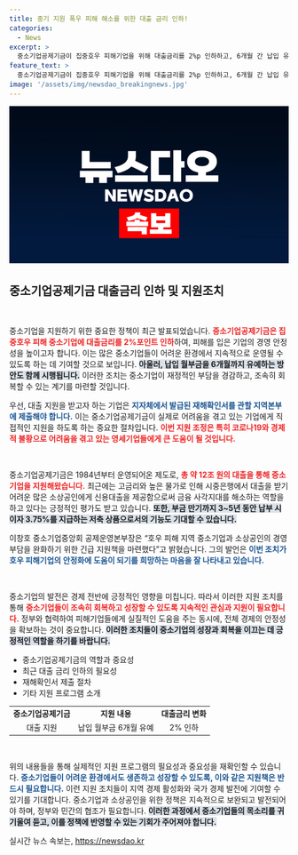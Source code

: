 ```yaml
---
title: 중기 지원 폭우 피해 해소를 위한 대출 금리 인하!
categories:
  - News
excerpt: >
  중소기업공제기금이 집중호우 피해기업을 위해 대출금리를 2%p 인하하고, 6개월 간 납입 유예를 시행합니다. 경영부담을 덜어줄 긴급 지원책이 주목받고 있습니다!
feature_text: >
  중소기업공제기금이 집중호우 피해기업을 위해 대출금리를 2%p 인하하고, 6개월 간 납입 유예를 시행합니다. 경영부담을 덜어줄 긴급 지원책이 주목받고 있습니다!
image: '/assets/img/newsdao_breakingnews.jpg'
---
```


<p><img src="/assets/img/newsdao_breakingnews.jpg" alt="ontimetimes 속보" /></p>

<h2 data-ke-size="size26">중소기업공제기금 대출금리 인하 및 지원조치</h2>

<p data-ke-size="size16">&nbsp;</p>

<p>중소기업을 지원하기 위한 중요한 정책이 최근 발표되었습니다. <b><span style="color: #ee2323;">중소기업공제기금은 집중호우 피해 중소기업에 대출금리를 2%포인트 인하</span></b>하여, 피해를 입은 기업의 경영 안정성을 높이고자 합니다. 이는 많은 중소기업들이 어려운 환경에서 지속적으로 운영될 수 있도록 하는 데 기여할 것으로 보입니다. <b><span style="background-color: #21538527;">아울러, 납입 월부금을 6개월까지 유예하는 방안도 함께 시행됩니다.</span></b> 이러한 조치는 중소기업이 재정적인 부담을 경감하고, 조속히 회복할 수 있는 계기를 마련할 것입니다. </p>

<p>우선, 대출 지원을 받고자 하는 기업은 <b><span style="color: #1a5490;">지자체에서 발급된 재해확인서를 관할 지역본부에 제출해야 합니다.</span></b> 이는 중소기업공제기금이 실제로 어려움을 겪고 있는 기업에게 직접적인 지원을 하도록 하는 중요한 절차입니다. <b><span style="color: #ee2323;">이번 지원 조정은 특히 코로나19와 경제적 불황으로 어려움을 겪고 있는 영세기업들에게 큰 도움이 될 것입니다.</span></b></p>

<p data-ke-size="size16">&nbsp;</p>

<p>중소기업공제기금은 1984년부터 운영되어온 제도로, <b><span style="color: #ee2323;">총 약 12조 원의 대출을 통해 중소기업을 지원해왔습니다.</span></b> 최근에는 고금리와 높은 물가로 인해 시중은행에서 대출을 받기 어려운 많은 소상공인에게 신용대출을 제공함으로써 금융 사각지대를 해소하는 역할을 하고 있다는 긍정적인 평가도 받고 있습니다. <b><span style="background-color: #21538527;">또한, 부금 만기까지 3~5년 동안 납부 시 이자 3.75%를 지급하는 저축 상품으로서의 기능도 기대할 수 있습니다.</span></b></p>

<p>이창호 중소기업중앙회 공제운영본부장은 “호우 피해 지역 중소기업과 소상공인의 경영 부담을 완화하기 위한 긴급 지원책을 마련했다”고 밝혔습니다. 그의 발언은 <b><span style="color: #1a5490;">이번 조치가 호우 피해기업의 안정화에 도움이 되기를 희망하는 마음을 잘 나타내고 있습니다.</span></b></p>

<p data-ke-size="size16">&nbsp;</p>

<p>중소기업의 발전은 경제 전반에 긍정적인 영향을 미칩니다. 따라서 이러한 지원 조치를 통해 <b><span style="color: #ee2323;">중소기업들이 조속히 회복하고 성장할 수 있도록 지속적인 관심과 지원이 필요합니다.</span></b> 정부와 협력하여 피해기업들에게 실질적인 도움을 주는 동시에, 전체 경제의 안정성을 확보하는 것이 중요합니다. <b><span style="background-color: #21538527;">이러한 조치들이 중소기업의 성장과 회복을 이끄는 데 긍정적인 역할을 하기를 바랍니다.</span></b> </p>

<ul>
  <li>중소기업공제기금의 역할과 중요성</li>
  <li>최근 대출 금리 인하의 필요성</li>
  <li>재해확인서 제출 절차</li>
  <li>기타 지원 프로그램 소개</li>
</ul>

<table style="width:100%">
  <tr>
    <td style="text-align: center; height: 17px;"><b>중소기업공제기금</b></td>
    <td style="text-align: center; height: 17px;"><b>지원 내용</b></td>
    <td style="text-align: center; height: 17px;"><b>대출금리 변화</b></td>
  </tr>
  <tr>
    <td style="text-align: center; height: 17px;">대출 지원</td>
    <td style="text-align: center; height: 17px;">납입 월부금 6개월 유예</td>
    <td style="text-align: center; height: 17px;">2% 인하</td>
  </tr>
</table>

<p data-ke-size="size16">&nbsp;</p>

<p>위의 내용들을 통해 실제적인 지원 프로그램의 필요성과 중요성을 재확인할 수 있습니다. <b><span style="color: #1a5490;">중소기업들이 어려운 환경에서도 생존하고 성장할 수 있도록, 이와 같은 지원책은 반드시 필요합니다.</span></b> 이런 지원 조치들이 지역 경제 활성화와 국가 경제 발전에 기여할 수 있기를 기대합니다. 중소기업과 소상공인을 위한 정책은 지속적으로 보완되고 발전되어야 하며, 정부와 민간의 협조가 필요합니다. <b><span style="background-color: #21538527;">이러한 과정에서 중소기업들의 목소리를 귀 기울여 듣고, 이를 정책에 반영할 수 있는 기회가 주어져야 합니다.</span></b></p>
실시간 뉴스 속보는, <a href="https://newsdao.kr" rel="dofollow">https://newsdao.kr</a>


